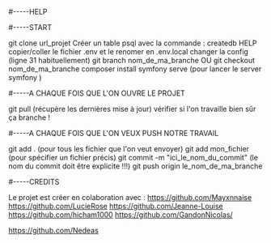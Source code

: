 #-----HELP



#-----START

git clone url_projet
Créer un table psql avec la commande : createdb HELP 
copier/coller le fichier .env et le renomer en .env.local
changer la config (ligne 31 habituellement)
git branch nom_de_ma_branche OU git checkout nom_de_ma_branche
composer install
symfony serve (pour lancer le server symfony )




#-----A CHAQUE FOIS QUE L'ON OUVRE LE PROJET

git pull (récupère les dernières mise à jour)
vérifier si l'on travaille bien sûr ça branche !




#-----A CHAQUE FOIS QUE L'ON VEUX PUSH NOTRE TRAVAIL


git add . (pour tous les fichier que l'on veut envoyer)
git add mon_fichier (pour spécifier un fichier précis)
git commit -m "ici_le_nom_du_commit" (le nom du commit doit être explicite !!!)
git push origin le_nom_de_ma_branche



#-----CREDITS

Le projet est créer en colaboration avec :
https://github.com/Mayxnnaise
https://github.com/LucieRose
https://github.com/Jeanne-Louise
https://github.com/hicham1000
https://github.com/GandonNicolas/

https://github.com/Nedeas